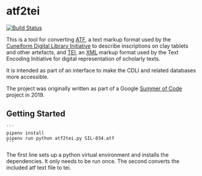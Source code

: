 # atf2tei

[![Build Status](https://travis-ci.org/rillian/atf2tei.svg?branch=master)](https://travis-ci.org/rillian/atf2tei)

This is a tool for converting [ATF](http://oracc.museum.upenn.edu/doc/help/editinginatf/),
a text markup format used by the [Cuneiform Digital Library Initiative](https://cdli.ucla.edu)
to describe inscriptions on clay tablets and other artefacts,
and [TEI](https://tei-c.org), an [XML](https://en.wikipedia.org/wiki/XML)
markup format used by the Text Encoding Initiative for digital representation
of scholarly texts.

It is intended as part of an interface to make the CDLI and related
databases more accessible.

The project was originally written as part of a Google
[Summer of Code](https://summerofcode.withgoogle.com/)
project in 2019.

## Getting Started

    ```
    pipenv install
    pipenv run python atf2tei.py SIL-034.atf
    ```

The first line sets up a python virtual environment and installs
the dependencies. It only needs to be run once.
The second converts the included atf text file to tei.

